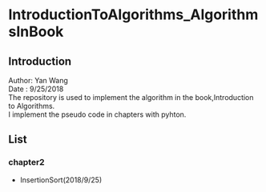 # IntroductionToAlgorithms_AlgorithmsInBook

## Introduction
Author: Yan Wang <br>
Date : 9/25/2018 <br>
The repository is used to implement the algorithm in the book,Introduction to Algorithms.<br>
I implement the pseudo code in chapters with pyhton.<br>

## List
### chapter2

- InsertionSort(2018/9/25)
